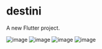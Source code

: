 # destini

A new Flutter project.


![image](https://user-images.githubusercontent.com/64355174/143689831-df292bd5-ae0c-4bb1-a1b7-af861f32bc8c.png)
![image](https://user-images.githubusercontent.com/64355174/143689834-1c57e6fa-e8db-4ce2-b264-66e5d712b7ad.png)
![image](https://user-images.githubusercontent.com/64355174/143689836-c66ce6bb-252f-4fb9-bffe-10a473c1b319.png)
![image](https://user-images.githubusercontent.com/64355174/143689838-0845744d-3b49-443c-94d9-b4f6d4a51f63.png)
